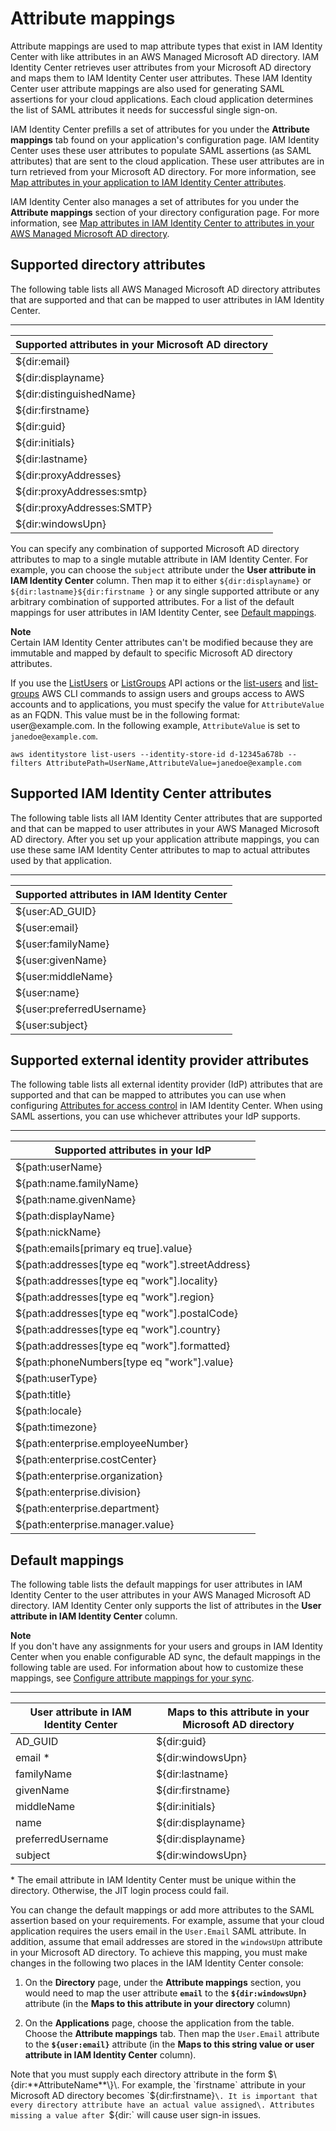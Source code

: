 # Attribute mappings<a name="attributemappingsconcept"></a>

Attribute mappings are used to map attribute types that exist in IAM Identity Center with like attributes in an AWS Managed Microsoft AD directory\. IAM Identity Center retrieves user attributes from your Microsoft AD directory and maps them to IAM Identity Center user attributes\. These IAM Identity Center user attribute mappings are also used for generating SAML assertions for your cloud applications\. Each cloud application determines the list of SAML attributes it needs for successful single sign\-on\. 

IAM Identity Center prefills a set of attributes for you under the **Attribute mappings** tab found on your application's configuration page\. IAM Identity Center uses these user attributes to populate SAML assertions \(as SAML attributes\) that are sent to the cloud application\. These user attributes are in turn retrieved from your Microsoft AD directory\. For more information, see [Map attributes in your application to IAM Identity Center attributes](mapawsssoattributestoapp.md)\. 

IAM Identity Center also manages a set of attributes for you under the **Attribute mappings** section of your directory configuration page\. For more information, see [Map attributes in IAM Identity Center to attributes in your AWS Managed Microsoft AD directory](mapssoattributestocdattributes.md)\.

## Supported directory attributes<a name="supporteddirectoryattributes"></a>

The following table lists all AWS Managed Microsoft AD directory attributes that are supported and that can be mapped to user attributes in IAM Identity Center\. 


****  

| Supported attributes in your Microsoft AD directory | 
| --- | 
| $\{dir:email\} | 
| $\{dir:displayname\} | 
| $\{dir:distinguishedName\} | 
| $\{dir:firstname\} | 
| $\{dir:guid\} | 
| $\{dir:initials\} | 
| $\{dir:lastname\} | 
| $\{dir:proxyAddresses\} | 
| $\{dir:proxyAddresses:smtp\} | 
| $\{dir:proxyAddresses:SMTP\} | 
| $\{dir:windowsUpn\} | 

You can specify any combination of supported Microsoft AD directory attributes to map to a single mutable attribute in IAM Identity Center\. For example, you can choose the `subject` attribute under the **User attribute in IAM Identity Center** column\. Then map it to either `${dir:displayname}` or `${dir:lastname}${dir:firstname }` or any single supported attribute or any arbitrary combination of supported attributes\. For a list of the default mappings for user attributes in IAM Identity Center, see [Default mappings](#defaultattributemappings)\.

**Note**  
Certain IAM Identity Center attributes can't be modified because they are immutable and mapped by default to specific Microsoft AD directory attributes\.

If you use the [ListUsers](https://docs.aws.amazon.com/singlesignon/latest/IdentityStoreAPIReference/API_ListUsers.html) or [ListGroups](https://docs.aws.amazon.com/singlesignon/latest/IdentityStoreAPIReference/API_ListGroups.html) API actions or the [list\-users](https://docs.aws.amazon.com/cli/latest/reference/identitystore/list-users.html) and [list\-groups](https://docs.aws.amazon.com/cli/latest/reference/identitystore/list-groups.html) AWS CLI commands to assign users and groups access to AWS accounts and to applications, you must specify the value for `AttributeValue` as an FQDN\. This value must be in the following format: user@example\.com\. In the following example, `AttributeValue` is set to `janedoe@example.com`\.

```
aws identitystore list-users --identity-store-id d-12345a678b --filters AttributePath=UserName,AttributeValue=janedoe@example.com
```

## Supported IAM Identity Center attributes<a name="supportedssoattributes"></a>

The following table lists all IAM Identity Center attributes that are supported and that can be mapped to user attributes in your AWS Managed Microsoft AD directory\. After you set up your application attribute mappings, you can use these same IAM Identity Center attributes to map to actual attributes used by that application\.


****  

| Supported attributes in IAM Identity Center | 
| --- | 
| $\{user:AD\_GUID\} | 
| $\{user:email\} | 
| $\{user:familyName\} | 
| $\{user:givenName\} | 
| $\{user:middleName\} | 
| $\{user:name\} | 
| $\{user:preferredUsername\} | 
| $\{user:subject\} | 

## Supported external identity provider attributes<a name="supportedidpattributes"></a>

The following table lists all external identity provider \(IdP\) attributes that are supported and that can be mapped to attributes you can use when configuring [Attributes for access control](attributesforaccesscontrol.md) in IAM Identity Center\. When using SAML assertions, you can use whichever attributes your IdP supports\.


****  

| Supported attributes in your IdP | 
| --- | 
| $\{path:userName\} | 
| $\{path:name\.familyName\} | 
| $\{path:name\.givenName\} | 
| $\{path:displayName\} | 
| $\{path:nickName\} | 
| $\{path:emails\[primary eq true\]\.value\} | 
| $\{path:addresses\[type eq "work"\]\.streetAddress\} | 
| $\{path:addresses\[type eq "work"\]\.locality\} | 
| $\{path:addresses\[type eq "work"\]\.region\} | 
| $\{path:addresses\[type eq "work"\]\.postalCode\} | 
| $\{path:addresses\[type eq "work"\]\.country\} | 
| $\{path:addresses\[type eq "work"\]\.formatted\} | 
| $\{path:phoneNumbers\[type eq "work"\]\.value\} | 
| $\{path:userType\} | 
| $\{path:title\} | 
| $\{path:locale\} | 
| $\{path:timezone\} | 
| $\{path:enterprise\.employeeNumber\} | 
| $\{path:enterprise\.costCenter\} | 
| $\{path:enterprise\.organization\} | 
| $\{path:enterprise\.division\} | 
| $\{path:enterprise\.department\} | 
| $\{path:enterprise\.manager\.value\} | 

## Default mappings<a name="defaultattributemappings"></a>

The following table lists the default mappings for user attributes in IAM Identity Center to the user attributes in your AWS Managed Microsoft AD directory\. IAM Identity Center only supports the list of attributes in the **User attribute in IAM Identity Center** column\. 

**Note**  
If you don't have any assignments for your users and groups in IAM Identity Center when you enable configurable AD sync, the default mappings in the following table are used\. For information about how to customize these mappings, see [Configure attribute mappings for your sync](provision-users-from-ad-configurable-ADsync.md#manage-sync-configure-attribute-mapping-configurable-ADsync)\.


****  

| User attribute in IAM Identity Center  | Maps to this attribute in your Microsoft AD directory | 
| --- | --- | 
| AD\_GUID | $\{dir:guid\} | 
| email \* | $\{dir:windowsUpn\} | 
| familyName | $\{dir:lastname\} | 
| givenName | $\{dir:firstname\} | 
| middleName | $\{dir:initials\} | 
| name | $\{dir:displayname\} | 
| preferredUsername | $\{dir:displayname\} | 
| subject | $\{dir:windowsUpn\} | 

\* The email attribute in IAM Identity Center must be unique within the directory\. Otherwise, the JIT login process could fail\.

You can change the default mappings or add more attributes to the SAML assertion based on your requirements\. For example, assume that your cloud application requires the users email in the `User.Email` SAML attribute\. In addition, assume that email addresses are stored in the `windowsUpn` attribute in your Microsoft AD directory\. To achieve this mapping, you must make changes in the following two places in the IAM Identity Center console:

1. On the **Directory** page, under the **Attribute mappings** section, you would need to map the user attribute **`email`** to the **`${dir:windowsUpn}`** attribute \(in the **Maps to this attribute in your directory** column\)

1. On the **Applications** page, choose the application from the table\. Choose the **Attribute mappings** tab\. Then map the `User.Email` attribute to the **`${user:email}`** attribute \(in the **Maps to this string value or user attribute in IAM Identity Center** column\)\.

Note that you must supply each directory attribute in the form $\{dir:**AttributeName**\}\. For example, the `firstname` attribute in your Microsoft AD directory becomes `${dir:firstname}`\. It is important that every directory attribute have an actual value assigned\. Attributes missing a value after `${dir:` will cause user sign\-in issues\.